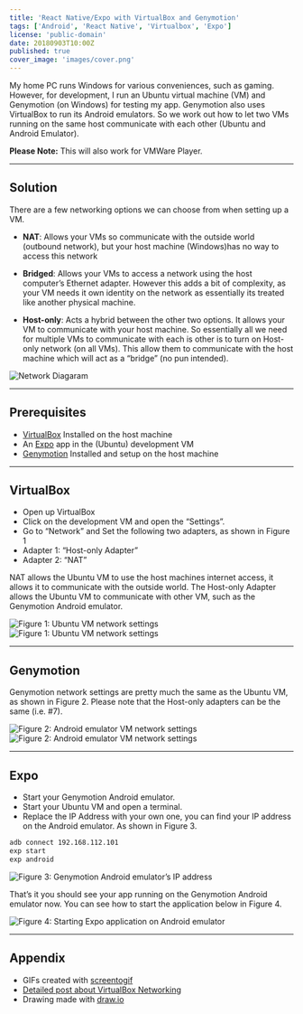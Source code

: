 ```yaml
---
title: 'React Native/Expo with VirtualBox and Genymotion'
tags: ['Android', 'React Native', 'Virtualbox', 'Expo']
license: 'public-domain'
date: 20180903T10:00Z
published: true
cover_image: 'images/cover.png'
---
```


My home PC runs Windows for various conveniences, such as gaming. However, for development, I run an Ubuntu virtual
machine (VM) and Genymotion (on Windows) for testing my app. Genymotion also uses VirtualBox to run its Android
emulators. So we work out how to let two VMs running on the same host communicate with each other
(Ubuntu and Android Emulator).

**Please Note:** This will also work for VMWare Player.

---------------------------------------------------------------------------------------------------

## Solution

There are a few networking options we can choose from when setting up a VM.

* **NAT**: Allows your VMs so communicate with the outside world (outbound network), but your host machine (Windows)has no way to access this network

* **Bridged**: Allows your VMs to access a network using the host computer’s Ethernet adapter. However this adds a bit of complexity, as your VM needs it own identity on the network as essentially its treated like another physical machine.

* **Host-only**: Acts a hybrid between the other two options. It allows your VM to communicate with your host machine. So essentially all we need for multiple VMs to communicate with each is other is to turn on Host-only network (on all VMs). This allow them to communicate with the host machine which will act as a “bridge” (no pun intended).

![Network Diagaram](images/network.png)

---------------------------------------------------------------------------------------------------

## Prerequisites

* [VirtualBox](https://www.virtualbox.org/wiki/Downloads) Installed on the host machine
* An [Expo](https://docs.expo.io/versions/latest/workflow/create-react-native-app) app in the (Ubuntu) development VM
* [Genymotion](https://www.genymotion.com/desktop/) Installed and setup on the host machine

---------------------------------------------------------------------------------------------------

## VirtualBox

* Open up VirtualBox
* Click on the development VM and open the “Settings”.
* Go to “Network” and Set the following two adapters, as shown in Figure 1
* Adapter 1: “Host-only Adapter”
* Adapter 2: “NAT”

NAT allows the Ubuntu VM to use the host machines internet access, it allows it to communicate with the outside world.
The Host-only Adapter allows the Ubuntu VM to communicate with other VM, such as the Genymotion Android emulator.

![Figure 1: Ubuntu VM network settings](images/ubuntu_network1.png)
![Figure 1: Ubuntu VM network settings](images/ubuntu_network2.png)

---------------------------------------------------------------------------------------------------

## Genymotion

Genymotion network settings are pretty much the same as the Ubuntu VM, as shown in Figure 2. Please note that the
Host-only adapters can be the same (i.e. #7).

![Figure 2: Android emulator VM network settings](images/phone_network1.png)
![Figure 2: Android emulator VM network settings](images/phone_network2.png)

---------------------------------------------------------------------------------------------------

## Expo

* Start your Genymotion Android emulator.
* Start your Ubuntu VM and open a terminal.
* Replace the IP Address with your own one, you can find your IP address on the Android emulator. As shown in Figure 3.

```bash
adb connect 192.168.112.101
exp start
exp android
```

![Figure 3: Genymotion Android emulator’s IP address](images/genymotion_ip.png)

That’s it you should see your app running on the Genymotion Android emulator now. You can see how to start the
application below in Figure 4.

![Figure 4: Starting Expo application on Android emulator](images/connecting.gif)

---------------------------------------------------------------------------------------------------

## Appendix

* GIFs created with [screentogif](https://www.screentogif.com/)
* [Detailed post about VirtualBox Networking](http://bertvv.github.io/notes-to-self/2015/09/29/virtualbox-networking-an-overview/)
* Drawing made with [draw.io](https://www.draw.io/)
